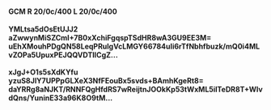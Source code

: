 #### GCM R 20/0c/400 L 20/0c/400
**YMLtsa5dOsEtUJJ2**<br/>**aZwwynMiSZCmI+7B0xXchiFgqspTSdHR8wA3GU9EE3M=**<br/>**uEhXMouhPDgQN58LeqPRulgVcLMGY66784uIi6rTfNbhfbuzk/mQ0i4MLvZOPa5UpuxPEJQQVDTlICgZ...**<br/><br/>
**xJgJ+O1s5sXdKYfu**<br/>**yzuS8JIY7UPPpGLXeX3NfFEouBx5svds+BAmhKgeRt8=**<br/>**daYRRg8aNJKT/RNNFQgHfdRS7wReijtnJOOkKp53tWxML5ilTeDR8T+WIvdQns/YuninE33a96K8O9tM...**